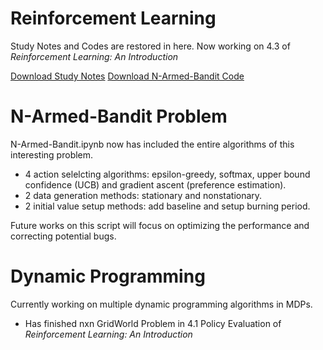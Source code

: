 # Reinforcement Learning
Study Notes and Codes are restored in here.
Now working on 4.3 of *Reinforcement Learning: An Introduction*

<a download="Reinforcement Learning Notes.md" href='https://github.com/leafsigh/Reinforcement_Learning/blob/master/Reinforcement%20Learning%20Notes.md'>Download Study Notes</a>
<a download="N_armed bandit.ipynb" href='https://github.com/leafsigh/Reinforcement_Learning/blob/master/N_armed%20bandit.ipynb'>Download N-Armed-Bandit Code</a>


# N-Armed-Bandit Problem
N-Armed-Bandit.ipynb now has included the entire algorithms of this interesting problem.
- 4 action selelcting algorithms: epsilon-greedy, softmax, upper bound confidence (UCB) and gradient ascent (preference estimation).
- 2 data generation methods: stationary and nonstationary.
- 2 initial value setup methods: add baseline and setup burning period.

Future works on this script will focus on optimizing the performance and correcting potential bugs.

# Dynamic Programming
Currently working on multiple dynamic programming algorithms in MDPs.

- Has finished nxn GridWorld Problem in 4.1 Policy Evaluation of *Reinforcement Learning: An Introduction*
